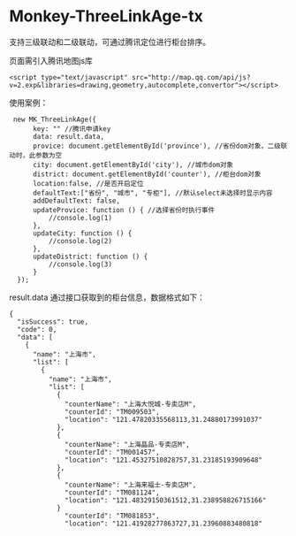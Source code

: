 # Monkey-ThreeLinkAge-tx
支持三级联动和二级联动，可通过腾讯定位进行柜台排序。

页面需引入腾讯地图js库

    <script type="text/javascript" src="http://map.qq.com/api/js?v=2.exp&libraries=drawing,geometry,autocomplete,convertor"></script>


使用案例：

     new MK_ThreeLinkAge({
          key: "" //腾讯申请key
          data: result.data,
          provice: document.getElementById('province'), //省份dom对象，二级联动时，此参数为空
          city: document.getElementById('city'), //城市dom对象
          district: document.getElementById('counter'), //柜台dom对象
          location:false, //是否开启定位
          defaultText:["省份", "城市", "专柜"], //默认select未选择时显示内容
          addDefaultText: false,
          updateProvice: function () { //选择省份时执行事件
              //console.log(1)
          },
          updateCity: function () {
              //console.log(2)
          },
          updateDistrict: function () {
              //console.log(3)
          }
      });


result.data 通过接口获取到的柜台信息，数据格式如下：

    {
      "isSuccess": true,
      "code": 0,
      "data": [
        {
          "name": "上海市",
          "list": [
            {
              "name": "上海市",
              "list": [
                {
                  "counterName": "上海大悦城-专卖店M",
                  "counterId": "TM009503",
                  "location": "121.47820335568113,31.24880173991037"
                },
                {
                  "counterName": "上海晶品-专卖店M",
                  "counterId": "TM001457",
                  "location": "121.45327510828757,31.23185193909648"
                },
                {
                  "counterName": "上海来福士-专卖店M",
                  "counterId": "TM081124",
                  "location": "121.48329150361512,31.238958826715166"
                }
                  "counterId": "TM081853",
                  "location": "121.41928277863727,31.23960883480818"
